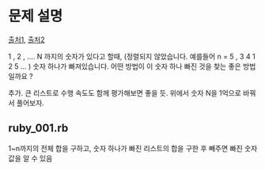 # 문제 설명
[출처1](http://blog.tanyakhovanova.com/?p=402), [출처2](http://kldp.org/node/128103)

1 , 2 , .... N 까지의 숫자가 있다고 할때, (정렬되지 않았습니다. 예를들어 n = 5 , 3 4 1 2 5 ... )
숫자 하나가 빠져있습니다. 어떤 방법이 이 숫자 하나 빠진 것을 찾는 좋은 방법일까요 ?

추가. 큰 리스트로 수행 속도도 함께 평가해보면 좋을 듯.
위에서 숫자 N을 1억으로 바꿔서 풀어보자.

## ruby_001.rb
1~n까지의 전체 합을 구하고, 숫자 하나가 빠진 리스트의 합을 구한 후 빼주면 빠진 숫자값을 알 수 있음

